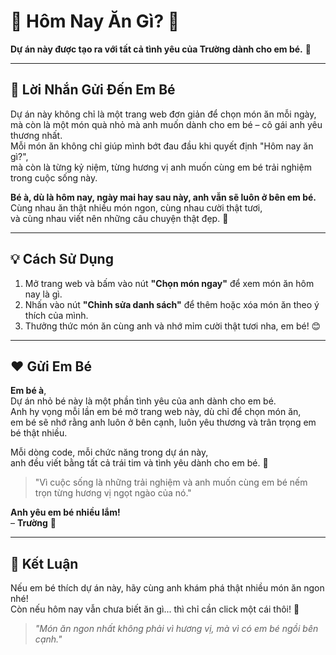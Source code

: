 # 🌟 Hôm Nay Ăn Gì? 🌟
**Dự án này được tạo ra với tất cả tình yêu của Trường dành cho em bé.** 💛

---

## 💌 Lời Nhắn Gửi Đến Em Bé

Dự án này không chỉ là một trang web đơn giản để chọn món ăn mỗi ngày,  
mà còn là một món quà nhỏ mà anh muốn dành cho em bé – cô gái anh yêu thương nhất.  
Mỗi món ăn không chỉ giúp mình bớt đau đầu khi quyết định "Hôm nay ăn gì?",  
mà còn là từng kỷ niệm, từng hương vị anh muốn cùng em bé trải nghiệm trong cuộc sống này.  

**Bé à, dù là hôm nay, ngày mai hay sau này, anh vẫn sẽ luôn ở bên em bé.**  
Cùng nhau ăn thật nhiều món ngon, cùng nhau cười thật tươi,  
và cùng nhau viết nên những câu chuyện thật đẹp. 💛  

---

## 💡 Cách Sử Dụng
1. Mở trang web và bấm vào nút **"Chọn món ngay"** để xem món ăn hôm nay là gì.
2. Nhấn vào nút **"Chỉnh sửa danh sách"** để thêm hoặc xóa món ăn theo ý thích của mình.
3. Thưởng thức món ăn cùng anh và nhớ mỉm cười thật tươi nha, em bé! 😊

---

## ❤️ Gửi Em Bé
**Em bé à**,  
Dự án nhỏ bé này là một phần tình yêu của anh dành cho em bé.  
Anh hy vọng mỗi lần em bé mở trang web này, dù chỉ để chọn món ăn,  
em bé sẽ nhớ rằng anh luôn ở bên cạnh, luôn yêu thương và trân trọng em bé thật nhiều.  

Mỗi dòng code, mỗi chức năng trong dự án này,  
anh đều viết bằng tất cả trái tim và tình yêu dành cho em bé. 💛  

> "Vì cuộc sống là những trải nghiệm và anh muốn cùng em bé nếm trọn từng hương vị ngọt ngào của nó."

**Anh yêu em bé nhiều lắm!**  
– **Trường** 🧡  

---

## 🎉 Kết Luận
Nếu em bé thích dự án này, hãy cùng anh khám phá thật nhiều món ăn ngon nhé!  
Còn nếu hôm nay vẫn chưa biết ăn gì... thì chỉ cần click một cái thôi! 🍜  

> *"Món ăn ngon nhất không phải vì hương vị, mà vì có em bé ngồi bên cạnh."*  
